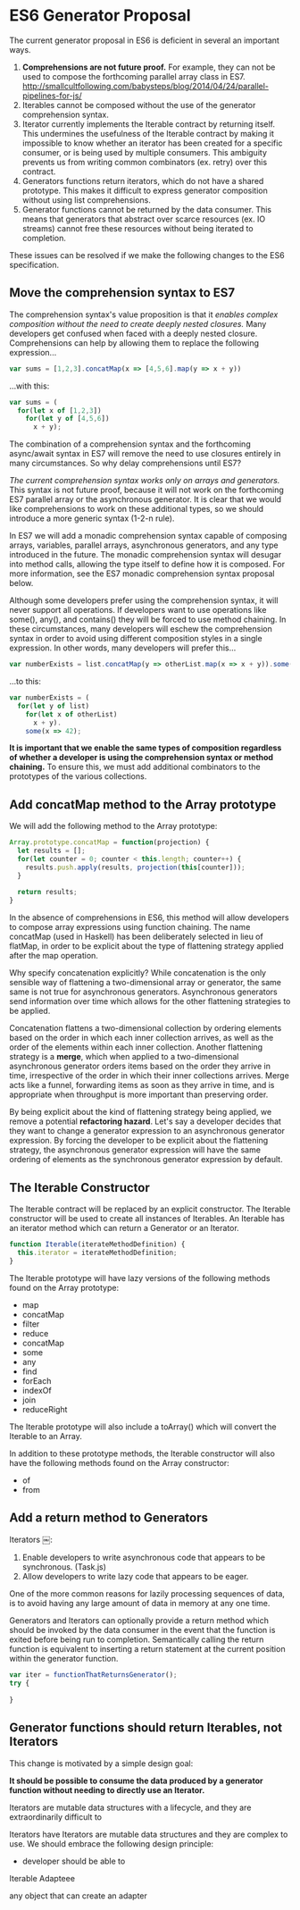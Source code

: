 ES6 Generator Proposal
==============================

The current generator proposal in ES6 is deficient in several an important ways.

1. __Comprehensions are not future proof.__ For example, they can not be used to compose the forthcoming parallel array class in ES7. http://smallcultfollowing.com/babysteps/blog/2014/04/24/parallel-pipelines-for-js/
2. Iterables cannot be composed without the use of the generator comprehension syntax.
3. Iterator currently implements the Iterable contract by returning itself. This undermines the usefulness of the Iterable contract by making it impossible to know whether an iterator has been created for a specific consumer, or is being used by multiple consumers. This ambiguity prevents us from writing common combinators (ex. retry) over this contract.
4. Generators functions return iterators, which do not have a shared prototype. This makes it difficult to express generator composition without using list comprehensions.
5. Generator functions cannot be returned by the data consumer. This means that generators that abstract over scarce resources (ex. IO streams) cannot free these resources without being iterated to completion. 
 
These issues can be resolved if we make the following changes to the ES6 specification. 

Move the comprehension syntax to ES7
------------------------------------------------------

The comprehension syntax's value proposition is that it *enables complex composition without the need to create deeply nested closures.* Many developers get confused when faced with a deeply nested closure. Comprehensions can help by allowing them to replace the following expression...

```JavaScript
var sums = [1,2,3].concatMap(x => [4,5,6].map(y => x + y))
```

…with this:

```JavaScript
var sums = (
  for(let x of [1,2,3])
    for(let y of [4,5,6])
      x + y);
```

The combination of a comprehension syntax and the forthcoming async/await syntax in ES7 will remove the need to use closures entirely in many circumstances. So why delay comprehensions until ES7?

*The current comprehension syntax works only on arrays and generators.* This syntax is not future proof, because it will not work on the forthcoming ES7 parallel array or the asynchronous generator. It is clear that we would like comprehensions to work on these additional types, so we should introduce a more generic syntax (1-2-n rule).

In ES7 we will add a monadic comprehension syntax capable of composing arrays, variables, parallel arrays, asynchronous generators, and any type introduced in the future. The monadic comprehension syntax will desugar into method calls, allowing the type itself to define how it is composed. For more information, see the ES7 monadic comprehension syntax proposal below.

Although some developers prefer using the comprehension syntax, it will never support all operations.  If developers want to use operations like some(), any(), and contains() they will be forced to use method chaining. In these circumstances, many developers will eschew the comprehension syntax in order to avoid using different composition styles in a single expression. In other words, many developers will prefer this…

```Javascript
var numberExists = list.concatMap(y => otherList.map(x => x + y)).some(x => 42);
```

…to this:

```Javascript
var numberExists = (
  for(let y of list)
    for(let x of otherList)
      x + y).
    some(x => 42);
```

__It is important that we enable the same types of composition regardless of whether a developer is using the comprehension syntax or method chaining.__ To ensure this, we must add additional combinators to the prototypes of the various collections.
 
Add concatMap method to the Array prototype
------------------

We will add the following method to the Array prototype:
  
```JavaScript
Array.prototype.concatMap = function(projection) {
  let results = [];
  for(let counter = 0; counter < this.length; counter++) {
    results.push.apply(results, projection(this[counter]));
  }
    
  return results;
}
```

In the absence of comprehensions in ES6, this method will allow developers to compose array expressions using function chaining. The name concatMap (used in Haskell) has been deliberately selected in lieu of flatMap, in order to be explicit about the type of flattening strategy applied after the map operation.

Why specify concatenation explicitly? While concatenation is the only sensible way of flattening a two-dimensional array or generator, the same same is not true for asynchronous generators. Asynchronous generators send information over time which allows for the other flattening strategies to be applied. 

Concatenation flattens a two-dimensional collection by ordering elements based on the order in which each inner collection arrives, as well as the order of the elements within each inner collection. Another flattening strategy is a __merge__, which when applied to a two-dimensional asynchronous generator orders items based on the order they arrive in time, irrespective of the order in which their inner collections arrives. Merge acts like a funnel, forwarding items as soon as they arrive in time, and is appropriate when throughput is more important than preserving order.

By being explicit about the kind of flattening strategy being applied, we remove a potential __refactoring hazard__. Let's say a developer decides that they want to change a generator expression to an asynchronous generator expression. By forcing the developer to be explicit about the flattening strategy, the asynchronous generator expression will have the same ordering of elements as the synchronous generator expression by default.

The Iterable Constructor
--------------------------------

The Iterable contract will be replaced by an explicit constructor. The Iterable constructor will be used to create all instances of Iterables. An Iterable has an iterator method which can return a Generator or an Iterator. 

```JavaScript
function Iterable(iterateMethodDefinition) {
  this.iterator = iterateMethodDefinition;
}
```
The Iterable prototype will have lazy versions of the following methods found on the Array prototype:

* map
* concatMap
* filter
* reduce
* concatMap
* some
* any
* find
* forEach
* indexOf
* join
* reduceRight

The Iterable prototype will also include a toArray() which will convert the Iterable to an Array. 

In addition to these prototype methods, the Iterable constructor will also have the following methods found on the Array constructor:

* of
* from

Add a return method to Generators
----------------------------------------------

Iterators ￼:

1. Enable developers to write asynchronous code that appears to be synchronous. (Task.js)
2. Allow developers to write lazy code that appears to be eager.

One of the more common reasons for lazily processing sequences of data, is to avoid having any large amount of data in memory at any one time.


Generators and Iterators can optionally provide a return method which should be invoked by the data consumer in the event that the function is exited before being run to completion. Semantically calling the return function is equivalent to inserting a return statement at the current position within the generator function.

```JavaScript
var iter = functionThatReturnsGenerator();
try {
   
}
```



Generator functions should return Iterables, not Iterators
--------------------------

This change is motivated by a simple design goal:

__It should be possible to consume the data produced by a generator function without needing to directly use an Iterator.__

Iterators are mutable data structures with a lifecycle, and they are extraordinarily difficult to 



Iterators have Iterators are mutable data structures and they are complex to use. We should embrace the following design principle:

* developer should be able to 

Iterable Adapteee
 
 any object that  can create an adapter


